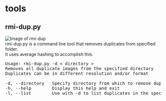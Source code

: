 # tools
## rmi-dup.py
![Image of rmi-dup](https://i.imgur.com/bSXGyD4.png)  
rmi-dup.py is a command line tool that removes duplicates from specified folder.  
It uses average hashing to accomplish this.  

<pre>
Usage: rmi-dup.py -d < directory >
Removes all duplicate images from the specified directory  
Duplicates can be in different resolution and/or format  

-d, --directory   Specify directory from which to remove duplicate images  
-h, --help        Display this help and exit  
-l, --list        Use with -d to list duplicates in the specified folder  
</pre>
    
